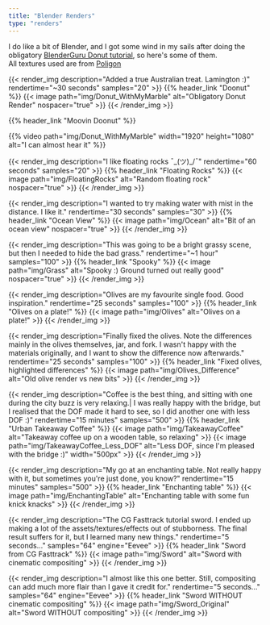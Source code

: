 ```yaml
---
title: "Blender Renders"
type: "renders"
---
```


I do like a bit of Blender, and I got some wind in my sails after doing the obligatory [BlenderGuru Donut tutorial](https://www.youtube.com/watch?v=TPrnSACiTJ4), so here's some of them.  
All textures used are from [Poligon](https://www.poliigon.com/)  

<!--more-->  

{{< render_img description="Added a true Australian treat. Lamington :)" rendertime="~30 seconds" samples="20" >}}
{{% header_link "Doonut" %}}
{{< image path="img/Donut_WithMyMarble" alt="Obligatory Donut Render" nospacer="true" >}}
{{< /render_img >}}  

{{% header_link "Moovin Doonut" %}}

{{% video path="img/Donut_WithMyMarble" width="1920" height="1080" alt="I can almost hear it" %}}  

{{< render_img description="I like floating rocks ¯\_(ツ)_/¯" rendertime="60 seconds" samples="20" >}}
{{% header_link "Floating Rocks" %}}
{{< image path="img/FloatingRocks" alt="Random floating rock" nospacer="true" >}}
{{< /render_img >}}  

{{< render_img description="I wanted to try making water with mist in the distance. I like it." rendertime="30 seconds" samples="30" >}}
{{% header_link "Ocean View" %}}
{{< image path="img/Ocean" alt="Bit of an ocean view" nospacer="true" >}}
{{< /render_img >}}  

{{< render_img description="This was going to be a bright grassy scene, but then I needed to hide the bad grass." rendertime="~1 hour" samples="100" >}}
{{% header_link "Spooky" %}}
{{< image path="img/Grass" alt="Spooky :) Ground turned out really good" nospacer="true" >}}
{{< /render_img >}}  

{{< render_img description="Olives are my favourite single food. Good inspiration." rendertime="25 seconds" samples="100" >}}
{{% header_link "Olives on a plate!" %}}
{{< image path="img/Olives" alt="Olives on a plate!" >}}
{{< /render_img >}}  

{{< render_img description="Finally fixed the olives. Note the differences mainly in the olives themselves, jar, and fork. I wasn't happy with the materials originally, and I want to show the difference now afterwards." rendertime="25 seconds" samples="100" >}}
{{% header_link "Fixed olives, highlighted differences" %}}
{{< image path="img/Olives_Difference" alt="Old olive render vs new bits" >}}
{{< /render_img >}}  

{{< render_img description="Coffee is the best thing, and sitting with one during the city buzz is very relaxing.| I was really happy with the bridge, but I realised that the DOF made it hard to see, so I did another one with less DOF :)" rendertime="15 minutes" samples="500" >}}
{{% header_link "Urban Takeaway Coffee" %}}
{{< image path="img/TakeawayCoffee" alt="Takeaway coffee up on a wooden table, so relaxing" >}}
{{< image path="img/TakeawayCoffee_Less_DOF" alt="Less DOF, since I'm pleased with the bridge :)" width="500px" >}}
{{< /render_img >}}  

{{< render_img description="My go at an enchanting table. Not really happy with it, but sometimes you're just done, you know?" rendertime="15 minutes" samples="500" >}}
{{% header_link "Enchanting table" %}}
{{< image path="img/EnchantingTable" alt="Enchanting table with some fun knick knacks" >}}
{{< /render_img >}}

{{< render_img description="The CG Fasttrack tutorial sword. I ended up making a lot of the assets/textures/effects out of stubborness. The final result suffers for it, but I learned many new things." rendertime="5 seconds..." samples="64" engine="Eevee" >}}
{{% header_link "Sword from CG Fasttrack" %}}
{{< image path="img/Sword" alt="Sword with cinematic compositing" >}}
{{< /render_img >}}

{{< render_img description="I almost like this one better. Still, compositing can add much more flair than I gave it credit for." rendertime="5 seconds..." samples="64" engine="Eevee" >}}
{{% header_link "Sword WITHOUT cinematic compositing" %}}
{{< image path="img/Sword_Original" alt="Sword WITHOUT compositing" >}}
{{< /render_img >}}
